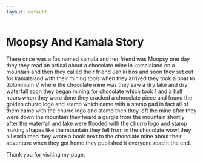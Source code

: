 ```yaml
---
layout: default
---
```



#  Moopsy And Kamala Story

There once was a fox named kamala  and her friend was Moopsy one day they they read an artical about a chocolate 
mine in kamalaland  on a mountain and then they called their friend Janiki bos and soon they set out for kamalaland with their mining tools when they arrived they took a boat
to dolphinium V where the chocolate mine was they saw a dry lake and dry waterfall  soon they began mining for chocolate which took 1 and a half hours
when they were done they cracked a chocolate piece and found the golden churro logo and stamp which came with a stamp pad in fact all of them came with the churro logo and stamp then they left the mine after they were down the mountain they heard a gurgle from the mountain shortly after the waterfall and lake were flooded with the churro logo and stamp making shapes like the mountain they fell from in the chocolate wow! they all exclaimed they wrote a book next to the chocolate mine about their adventure when they got home they published it everyone read it the end.

Thank you for visiting my page.
